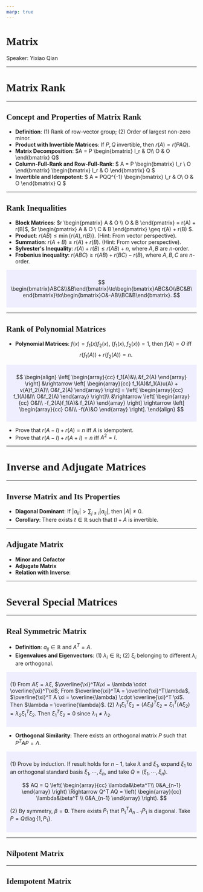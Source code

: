 ```yaml
---
marp: true
---
```

<style>
  section {
    font-family: 'LXGW Bright';
  }

  h1, h2, h3 {
    font-family: 'LXGW Bright';
  }
</style>
<style>
img[alt~="center"] {
  display: block;
  margin: 0 auto;
}
</style>
<style>
.note {
  background-color: #eef;
  padding: 10px;
  margin: 10px 0;
  text-align: left;
}
.trick {
  background-color: #fee;
  padding: 10px;
  margin: 10px 0;
  text-align: left;
}
</style>

# Matrix

Speaker: Yixiao Qian

---

# Matrix Rank

---

## Concept and Properties of Matrix Rank

- **Definition**: (1) Rank of row-vector group; (2) Order of largest non-zero minor.
- **Product with Invertible Matrices**: If $P, Q$ invertible, then $r(A) = r(PAQ)$.
- **Matrix Decomposition**: $A = P
\begin{bmatrix}
  I_r & O\\
  O & O
\end{bmatrix} Q$
- **Column-Full-Rank and Row-Full-Rank**: $
A = P
\begin{bmatrix}
  I_r \\ O
\end{bmatrix}
\begin{bmatrix}
  I_r & O
\end{bmatrix} Q
$
- **Invertible and Idempotent**: $
A = PQQ^{-1}
\begin{bmatrix}
  I_r & O\\
  O & O
\end{bmatrix} Q
$

---

## Rank Inequalities

- **Block Matrices**: $r
\begin{pmatrix}
  A & O \\ O & B
\end{pmatrix}
 = r(A) + r(B)$, $r
 \begin{pmatrix}
   A & O \\ C & B
 \end{pmatrix} \geq r(A) + r(B)
 $.
- **Product**: $r(AB) \leq \min\{r(A), r(B)\}$. (Hint: From vector perspective).
- **Summation**: $r(A + B) \leq r(A) + r(B)$. (Hint: From vector perspective).
- **Sylvester's Inequality**: $r(A) + r(B) \leq r(AB) + n$, where $A,B$ are $n$-order.
- **Frobenius inequality**: $r(ABC) \geq r(AB)+r(BC) - r(B)$, where $A,B,C$ are $n$-order.

<div class=note>

$$
\begin{bmatrix}ABC&\\&B\end{bmatrix}\to\begin{bmatrix}ABC&O\\BC&B\end{bmatrix}\to\begin{bmatrix}O&-AB\\BC&B\end{bmatrix}.
$$

</div>

---

## Rank of Polynomial Matrices

- **Polynomial Matrices**: $f(x)=f_1(x)f_2(x)$, $(f_1(x),f_2(x)) = 1$, then $f(A) = O$ iff
$$ r(f_1(A)) + r(f_2(A)) = n. $$

<div class=note>

$$
\begin{align}
  \left[
    \begin{array}{cc}
      f_1(A)&\\
      &f_2(A)
    \end{array}
  \right] &\rightarrow \left[
    \begin{array}{cc}
      f_1(A)&f_1(A)u(A) + v(A)f_2(A)\\
      O&f_2(A)
    \end{array}
  \right] = \left[
    \begin{array}{cc}
      f_1(A)&I\\
      O&f_2(A)
    \end{array}
  \right]\\
  &\rightarrow \left[
    \begin{array}{cc}
      O&I\\
      -f_2(A)f_1(A)& f_2(A)
    \end{array}
  \right] \rightarrow \left[
    \begin{array}{cc}
      O&I\\
      -f(A)&O
    \end{array}
  \right].
\end{align}
$$


</div>

- Prove that $r(A-I) + r(A) = n$ iff $A$ is idempotent.
- Prove that $r(A-I) + r(A+I) = n$ iff $A^2 = I$.

---

# Inverse and Adjugate Matrices

---

## Inverse Matrix and Its Properties

- **Diagonal Dominant**: If $|a_{ii}| > \sum_{j\neq i}|a_{ij}|$, then $|A| \neq 0$.
- **Corollary**: There exists $t \in \mathbb{R}$ such that $tI + A$ is invertible.

---

## Adjugate Matrix

- **Minor and Cofactor**
- **Adjugate Matrix**
- **Relation with Inverse**:

---

# Several Special Matrices

---

## Real Symmetric Matrix

- **Definition**: $a_{ij} \in \mathbb{R}$ and $A^T = A$.
- **Eigenvalues and Eigenvectors**: (1) $\lambda_i \in \mathbb{R}$; (2) $\xi_i$ belonging to different $\lambda_i$ are orthogonal.

<div class=note>

(1) From $A\xi = \lambda \xi$, $\overline{\xi}^TA\xi = \lambda \cdot \overline{\xi}^T\xi$; From $\overline{\xi}^TA = \overline{\xi}^T\lambda$, $\overline{\xi}^T A \xi = \overline{\lambda} \cdot \overline{\xi}^T \xi$. Then $\lambda = \overline{\lambda}$.
(2) $\lambda_1\xi_1^T\xi_2 = (A\xi_1)^T \xi_2 = \xi_1^T(A\xi_2) = \lambda_2 \xi_1^T \xi_2$. Then $\xi_1^T\xi_2 = 0$ since $\lambda_1 \neq \lambda_2$.

</div>

- **Orthogonal Similarity**: There exists an orthogonal matrix $P$ such that $P^TAP = \Lambda$.

<div class=note>

(1) Prove by induction. If result holds for $n-1$, take $\lambda$ and $\xi_1$, expand $\xi_1$ to an orthogonal standard basis $\xi_1,\cdots,\xi_n$, and take $Q = (\xi_1,\cdots,\xi_n)$.

$$
AQ = Q \left(
  \begin{array}{cc}
    \lambda&\beta^T\\
    0&A_{n-1}
  \end{array}
\right) \Rightarrow Q^T AQ = \left(
  \begin{array}{cc}
    \lambda&\beta^T \\
            0&A_{n-1}
  \end{array}
\right).
$$

(2) By symmetry, $\beta = \mathbf{0}$. There exists $P_1$ that $P_1^TA_{n-1}P_1$ is diagonal. Take $P = Q \operatorname{diag}\{1, P_1\}$.

</div>

---

## Nilpotent Matrix


---

## Idempotent Matrix




